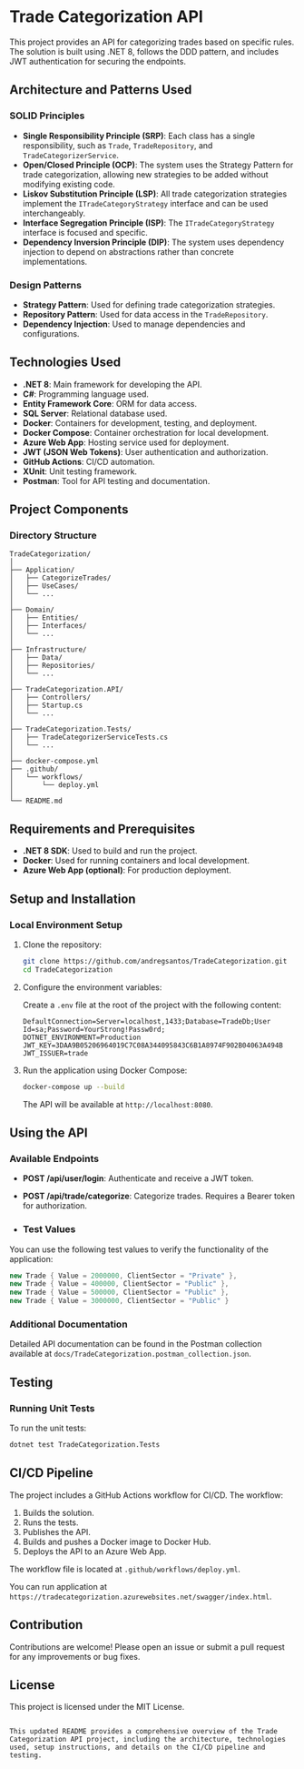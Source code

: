 # Trade Categorization API

This project provides an API for categorizing trades based on specific rules. The solution is built using .NET 8, follows the DDD pattern, and includes JWT authentication for securing the endpoints.

## Architecture and Patterns Used

### SOLID Principles

- **Single Responsibility Principle (SRP)**: Each class has a single responsibility, such as `Trade`, `TradeRepository`, and `TradeCategorizerService`.
- **Open/Closed Principle (OCP)**: The system uses the Strategy Pattern for trade categorization, allowing new strategies to be added without modifying existing code.
- **Liskov Substitution Principle (LSP)**: All trade categorization strategies implement the `ITradeCategoryStrategy` interface and can be used interchangeably.
- **Interface Segregation Principle (ISP)**: The `ITradeCategoryStrategy` interface is focused and specific.
- **Dependency Inversion Principle (DIP)**: The system uses dependency injection to depend on abstractions rather than concrete implementations.

### Design Patterns

- **Strategy Pattern**: Used for defining trade categorization strategies.
- **Repository Pattern**: Used for data access in the `TradeRepository`.
- **Dependency Injection**: Used to manage dependencies and configurations.

## Technologies Used

- **.NET 8**: Main framework for developing the API.
- **C#**: Programming language used.
- **Entity Framework Core**: ORM for data access.
- **SQL Server**: Relational database used.
- **Docker**: Containers for development, testing, and deployment.
- **Docker Compose**: Container orchestration for local development.
- **Azure Web App**: Hosting service used for deployment.
- **JWT (JSON Web Tokens)**: User authentication and authorization.
- **GitHub Actions**: CI/CD automation.
- **XUnit**: Unit testing framework.
- **Postman**: Tool for API testing and documentation.

## Project Components

### Directory Structure

```
TradeCategorization/
│
├── Application/
│   ├── CategorizeTrades/
│   ├── UseCases/
│   └── ...
│
├── Domain/
│   ├── Entities/
│   ├── Interfaces/
│   └── ...
│
├── Infrastructure/
│   ├── Data/
│   ├── Repositories/
│   └── ...
│
├── TradeCategorization.API/
│   ├── Controllers/
│   ├── Startup.cs
│   └── ...
│
├── TradeCategorization.Tests/
│   ├── TradeCategorizerServiceTests.cs
│   └── ...
│
├── docker-compose.yml
├── .github/
│   └── workflows/
│       └── deploy.yml
│
└── README.md
```

## Requirements and Prerequisites

- **.NET 8 SDK**: Used to build and run the project.
- **Docker**: Used for running containers and local development.
- **Azure Web App (optional)**: For production deployment.

## Setup and Installation

### Local Environment Setup

1. Clone the repository:

    ```bash
    git clone https://github.com/andregsantos/TradeCategorization.git
    cd TradeCategorization
    ```

2. Configure the environment variables:

    Create a `.env` file at the root of the project with the following content:

    ```env
    DefaultConnection=Server=localhost,1433;Database=TradeDb;User Id=sa;Password=YourStrong!Passw0rd;
    DOTNET_ENVIRONMENT=Production
    JWT_KEY=3DAA9B05206964019C7C08A344095843C6B1A8974F902B04063A494B
    JWT_ISSUER=trade
    ```

3. Run the application using Docker Compose:

    ```bash
    docker-compose up --build
    ```

    The API will be available at `http://localhost:8080`.

## Using the API

### Available Endpoints

- **POST /api/user/login**: Authenticate and receive a JWT token.
- **POST /api/trade/categorize**: Categorize trades. Requires a Bearer token for authorization.

- ### Test Values

You can use the following test values to verify the functionality of the application:

```csharp
new Trade { Value = 2000000, ClientSector = "Private" },
new Trade { Value = 400000, ClientSector = "Public" },
new Trade { Value = 500000, ClientSector = "Public" },
new Trade { Value = 3000000, ClientSector = "Public" }
```

### Additional Documentation

Detailed API documentation can be found in the Postman collection available at `docs/TradeCategorization.postman_collection.json`.

## Testing

### Running Unit Tests

To run the unit tests:

```bash
dotnet test TradeCategorization.Tests
```

## CI/CD Pipeline

The project includes a GitHub Actions workflow for CI/CD. The workflow:

1. Builds the solution.
2. Runs the tests.
3. Publishes the API.
4. Builds and pushes a Docker image to Docker Hub.
5. Deploys the API to an Azure Web App.

The workflow file is located at `.github/workflows/deploy.yml`.

You can run application at `https://tradecategorization.azurewebsites.net/swagger/index.html`.

## Contribution

Contributions are welcome! Please open an issue or submit a pull request for any improvements or bug fixes.

## License

This project is licensed under the MIT License.
```

This updated README provides a comprehensive overview of the Trade Categorization API project, including the architecture, technologies used, setup instructions, and details on the CI/CD pipeline and testing.
